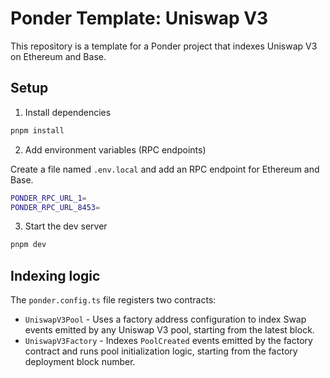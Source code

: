 # Ponder Template: Uniswap V3

This repository is a template for a Ponder project that indexes Uniswap V3 on Ethereum and Base.

## Setup

1. Install dependencies

```bash
pnpm install
```

2. Add environment variables (RPC endpoints)

Create a file named `.env.local` and add an RPC endpoint for Ethereum and Base.

```bash
PONDER_RPC_URL_1=
PONDER_RPC_URL_8453=
```

3. Start the dev server

```bash
pnpm dev
```

## Indexing logic

The `ponder.config.ts` file registers two contracts:

- `UniswapV3Pool` - Uses a factory address configuration to index Swap events emitted by any Uniswap V3 pool, starting from the latest block.
- `UniswapV3Factory` - Indexes `PoolCreated` events emitted by the factory contract and runs pool initialization logic, starting from the factory deployment block number.
